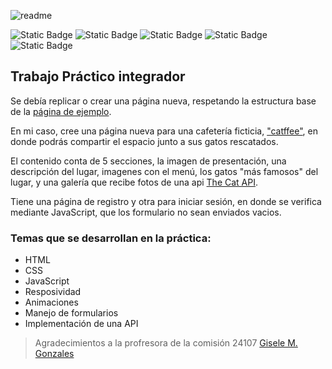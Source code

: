 ![readme](https://github.com/Hoshi-Dev/catffee/assets/127260186/b9f5ff9c-fd85-4865-b712-bc8426288b2b)


![Static Badge](https://custom-icon-badges.demolab.com/badge/Codo_a_Codo-text?style=for-the-badge&logoSource=feather&logo=book-open&logoColor=yellow&labelColor=black&color=yellow) 
![Static Badge](https://custom-icon-badges.demolab.com/badge/HTML-text?style=for-the-badge&logoSource=feather&logo=html5&logoColor=orange&labelColor=black&color=orange)
![Static Badge](https://custom-icon-badges.demolab.com/badge/CSS-text?style=for-the-badge&logoSource=feather&logo=css3&logoColor=blue&labelColor=black&color=blue)
![Static Badge](https://custom-icon-badges.demolab.com/badge/JavaScript-text?style=for-the-badge&logoSource=feather&logo=js&logoColor=yellow&labelColor=black&color=yellow)
![Static Badge](https://custom-icon-badges.demolab.com/badge/The_Cat_api-text?style=for-the-badge&label=api&labelColor=black&color=pink)

## Trabajo Práctico integrador
Se debía replicar o crear una página nueva, respetando la estructura base de la [página de ejemplo](https://giselemilagros88.github.io/cac_movies_javaphp/).

En mi caso, cree una página nueva para una cafetería ficticia, ["catffee"](https://hoshi-dev.github.io/catffee/), en donde podrás compartir el espacio junto a sus gatos rescatados.

El contenido conta de 5 secciones, la imagen de presentación, una descripción del lugar, imagenes con el menú, los gatos "más famosos" del lugar, y una galería que recibe fotos de una api [The Cat API](https://thecatapi.com/).

Tiene una página de registro y otra para iniciar sesión, en donde se verifica mediante JavaScript, que los formulario no sean enviados vacios.

### Temas que se desarrollan en la práctica:
- HTML
- CSS
- JavaScript
- Resposividad
- Animaciones
- Manejo de formularios
- Implementación de una API

> Agradecimientos a la profresora de la comisión 24107 [Gisele M. Gonzales](https://github.com/giselemilagros88)
> 
